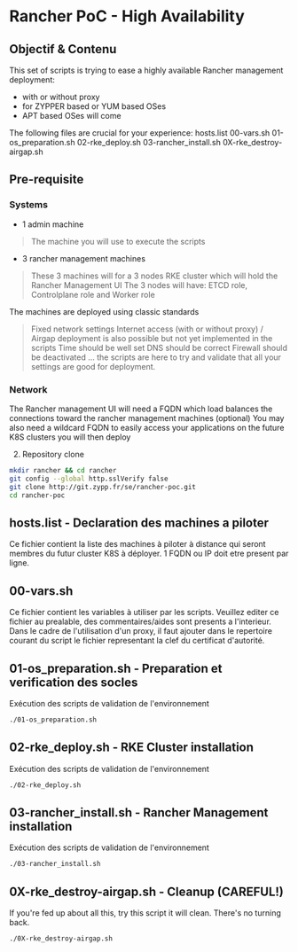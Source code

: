 # Rancher PoC - High Availability

## Objectif & Contenu

This set of scripts is trying to ease a highly available Rancher management deployment:
- with or without proxy
- for ZYPPER based or YUM based OSes
- APT based OSes will come

The following files are crucial for your experience:
hosts.list
00-vars.sh
01-os_preparation.sh
02-rke_deploy.sh
03-rancher_install.sh
0X-rke_destroy-airgap.sh

## Pre-requisite

### Systems
- 1 admin machine
 > The machine you will use to execute the scripts
- 3 rancher management machines
 > These 3 machines will for a 3 nodes RKE cluster which will hold the Rancher Management UI
 > The 3 nodes will have: ETCD role, Controlplane role and Worker role

The machines are deployed using classic standards
 > Fixed network settings
 > Internet access (with or without proxy) / Airgap deployment is also possible but not yet implemented in the scripts
 > Time should be well set
 > DNS should be correct
 > Firewall should be deactivated
 > ... the scripts are here to try and validate that all your settings are good for deployment.

### Network
The Rancher management UI will need a FQDN which load balances the connections toward the rancher management machines
(optional) You may also need a wildcard FQDN to easily access your applications on the future K8S clusters you will then deploy

2. Repository clone

```bash
mkdir rancher && cd rancher
git config --global http.sslVerify false
git clone http://git.zypp.fr/se/rancher-poc.git
cd rancher-poc
```

## hosts.list - Declaration des machines a piloter
Ce fichier contient la liste des machines à piloter à distance qui seront membres du futur cluster K8S à déployer.
1 FQDN ou IP doit etre present par ligne.

## 00-vars.sh
Ce fichier contient les variables à utiliser par les scripts.
Veuillez editer ce fichier au prealable, des commentaires/aides sont presents a l'interieur.
Dans le cadre de l'utilisation d'un proxy, il faut ajouter dans le repertoire courant du script le fichier representant la clef du certificat d'autorité.

## 01-os_preparation.sh - Preparation et verification des socles

Exécution des scripts de validation de l'environnement

```bash
./01-os_preparation.sh
```

## 02-rke_deploy.sh - RKE Cluster installation

Exécution des scripts de validation de l'environnement

```bash
./02-rke_deploy.sh
```

## 03-rancher_install.sh - Rancher Management installation

Exécution des scripts de validation de l'environnement

```bash
./03-rancher_install.sh
```

## 0X-rke_destroy-airgap.sh - Cleanup (CAREFUL!)

If you're fed up about all this, try this script it will clean.
There's no turning back.

```bash
./0X-rke_destroy-airgap.sh
```

